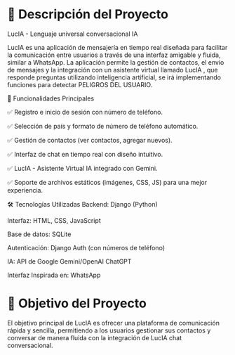 <h1>📌 Descripción del Proyecto </h1>
        
LucIA - Lenguaje universal conversacional IA

LucIA es una aplicación de mensajería en tiempo real diseñada para facilitar la comunicación entre usuarios a través de una interfaz amigable y fluida, similar a WhatsApp. La aplicación permite la gestión de contactos, el envío de mensajes y la integración con un asistente virtual llamado LucIA , que responde preguntas utilizando inteligencia artificial, se irá implementando funciones para detectar PELIGROS DEL USUARIO.

🔹 Funcionalidades Principales

✅ Registro e inicio de sesión con número de teléfono.

✅ Selección de país y formato de número de teléfono automático.

✅ Gestión de contactos (ver contactos, agregar nuevos).

✅ Interfaz de chat en tiempo real con diseño intuitivo.

✅ LucIA - Asistente Virtual IA integrado con Gemini.

✅ Soporte de archivos estáticos (imágenes, CSS, JS) para una mejor experiencia.

🛠️ Tecnologías Utilizadas
Backend: Django (Python)

Interfaz: HTML, CSS, JavaScript

Base de datos: SQLite

Autenticación: Django Auth (con números de teléfono)

IA: API de Google Gemini/OpenAI ChatGPT

Interfaz Inspirada en: WhatsApp

<h1>🎯 Objetivo del Proyecto </h1>
El objetivo principal de LucIA es ofrecer una plataforma de comunicación rápida y sencilla, permitiendo a los usuarios gestionar sus contactos y conversar de manera fluida con la integración de LucIA chat conversacional.

